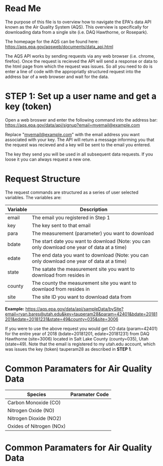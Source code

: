 # Read Me
The purpose of this file is to overview how to navigate the EPA's data API known as the Air Quality System (AQS).  This overview is specifically for downloading data from a single site (i.e. DAQ Hawthorne, or Rosepark).   

The homepage for the AQS can be found here: https://aqs.epa.gov/aqsweb/documents/data_api.html

The AQS API works by sending requests via any web browser (i.e. chrome, firefox).  Once the request is recieved the API will send a response or data to the html page from which the request was issues. So all you need to do is enter a line of code with the appropriatly structured request into the address bar of a web browser and wait for the data.


# STEP 1: Set up a user name and get a key (token)
Open a web broswer and enter the following command into the address bar:
https://aqs.epa.gov/data/api/signup?email=myemail@example.com

Replace "myemail@example.com" with the email address you want associated with your key.  The API will return a message informing you that the request was recieved and a key will be sent to the email you entered.  

The key they send you will be used in all subsequent data requests.  If you loose it you can always request a new one.


# Request Structure
The request commands are structured as a series of user selected variables. The variables are: 

Variable     | Description
-------------|------------
email        | The email you registered in Step 1 
key          | The key sent to that email
para         | The measurement (parameter) you want to download
bdate        | The start date you want to download     (Note: you can only download one year of data at a time)
edate        | The end data you want to download       (Note: you can only download one year of data at a time)
state        | The satate the measurement site you want to download from resides in
county       | The county the measurement site you want to downlaod from resides in
site         | The site ID you want to download data from

**Example:**
https://aqs.epa.gov/data/api/sampleData/bySite?email=ryan.bares@utah.edu&key=tauperam28&param=42401&bdate=20181201&edate=20181231&state=49&county=035&site=3006

If you were to use the above request you would get CO data (param=42401) for the enitre year of 2018 (bdate=20181201, edate=20181231) from DAQ Hawthorne (site=3006) located in Salt Lake County (county=035), Utah (state=49).  Note that the email is registered to my utah.edu account, which was issues the key (token) tauperam28 as described in **STEP 1**.  


# Common Paramaters for Air Quality Data

Species                      | Paramater Code
-----------------------------|----------------------------------
Carbon Monoxide (CO)         |
Nitrogen Oxide (NO)          | 
Nitrogen Dioxide (NO2)       | 
Oxides of Nitrogen (NOx)     |


# Common Paramaters for Air Quality Data




